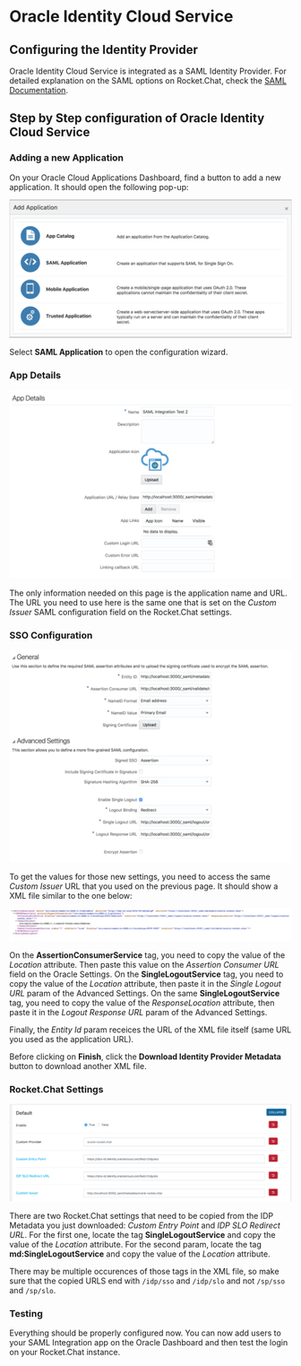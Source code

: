 # Oracle Identity Cloud Service

## Configuring the Identity Provider

Oracle Identity Cloud Service is integrated as a SAML Identity Provider. For detailed explanation on the SAML options on Rocket.Chat, check the [SAML Documentation](../saml/README.md).

## Step by Step configuration of Oracle Identity Cloud Service

### Adding a new Application

On your Oracle Cloud Applications Dashboard, find a button to add a new application. It should open the following pop-up:

![Add Application Popup][AddApplication]

Select **SAML Application** to open the configuration wizard.

### App Details

![App Details][AppDetails]

The only information needed on this page is the application name and URL. The URL you need to use here is the same one that is set on the *Custom Issuer* SAML configuration field on the Rocket.Chat settings.

### SSO Configuration

![SSO Configuration][SSOConfiguration]

To get the values for those new settings, you need to access the same *Custom Issuer* URL that you used on the previous page. It should show a XML file similar to the one below:

![Sample XML Configuration][SampleXMLConfiguration]

On the **AssertionConsumerService** tag, you need to copy the value of the *Location* attribute. Then paste this value on the *Assertion Consumer URL* field on the Oracle Settings.
On the **SingleLogoutService** tag, you need to copy the value of the *Location* attribute, then paste it in the *Single Logout URL* param of the Advanced Settings.
On the same **SingleLogoutService** tag, you need to copy the value of the *ResponseLocation* attribute, then paste it in the *Logout Response URL* param of the Advanced Settings.

Finally, the *Entity Id* param receices the URL of the XML file itself (same URL you used as the application URL).

Before clicking on **Finish**, click the **Download Identity Provider Metadata** button to download another XML file.

### Rocket.Chat Settings

![Rocket.Chat Settings][RocketChatSettings]

There are two Rocket.Chat settings that need to be copied from the IDP Metadata you just downloaded: *Custom Entry Point* and *IDP SLO Redirect URL*.
For the first one, locate the tag **SingleLogoutService** and copy the value of the *Location* attribute.
For the second param, locate the tag **md:SingleLogoutService** and copy the value of the *Location* attribute.

There may be multiple occurences of those tags in the XML file, so make sure that the copied URLS end with `/idp/sso` and `/idp/slo` and not `/sp/sso` and `/sp/slo`.

### Testing

Everything should be properly configured now. You can now add users to your SAML Integration app on the Oracle Dashboard and then test the login on your Rocket.Chat instance.

[AddApplication]: AddApplication.png
[AppDetails]: AppDetails.png
[RocketChatSettings]: RocketChatSettings.png
[SSOConfiguration]: SSOConfiguration.png
[SampleXMLConfiguration]: SampleXMLConfiguration.png
